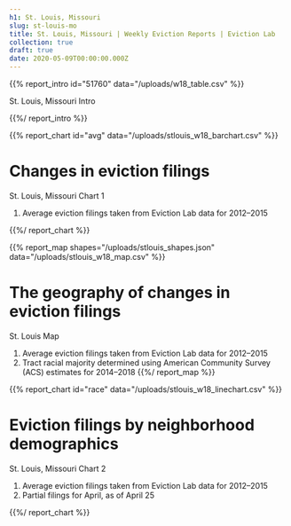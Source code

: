 ```yaml
---
h1: St. Louis, Missouri
slug: st-louis-mo
title: St. Louis, Missouri | Weekly Eviction Reports | Eviction Lab
collection: true
draft: true
date: 2020-05-09T00:00:00.000Z
---
```


{{% report_intro id="51760" data="/uploads/w18_table.csv" %}}

St. Louis, Missouri Intro

{{%/ report_intro %}}


{{% report_chart id="avg" data="/uploads/stlouis_w18_barchart.csv" %}}

# Changes in eviction filings

St. Louis, Missouri Chart 1

  1. Average eviction filings taken from Eviction Lab data for 2012–2015 

{{%/ report_chart %}}

{{% report_map shapes="/uploads/stlouis_shapes.json" data="/uploads/stlouis_w18_map.csv" %}}

# The geography of changes in eviction filings

St. Louis Map

1. Average eviction filings taken from Eviction Lab data for 2012–2015
2. Tract racial majority determined using American Community Survey (ACS) estimates for 2014–2018 {{%/ report_map %}}

{{% report_chart id="race" data="/uploads/stlouis_w18_linechart.csv" %}}

# Eviction filings by neighborhood demographics

St. Louis, Missouri Chart 2

  1. Average eviction filings taken from Eviction Lab data for 2012–2015
  2. Partial filings for April, as of April 25

{{%/ report_chart %}}